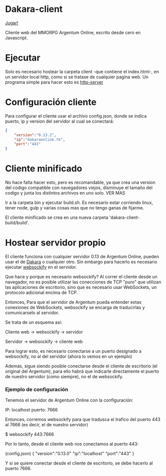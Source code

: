 # Dakara-client

[Jugar!](http://web.dakara.com.ar/)

Cliente web del MMORPG Argentum Online, escrito desde cero en Javascript.

# Ejecutar

Solo es necesario hostear la carpeta client -que contiene el index.html-, en un servidor local http, como si se tratase de cualquier pagina web. Un programa simple para hacer esto es [http-server](https://github.com/indexzero/http-server)

# Configuración cliente

Para configurar el cliente usar el archivo config.json, donde se indica puerto, ip y version del servidor al cual se conectará:

```json
{
    "version":"0.13.2",
    "ip":"dakaraonline.tk",
    "port":"443"
}
```

# Cliente minificado

No hace falta hacer esto, pero es recomandable, ya que crea una version del codigo compatible con navegadores viejos, disminuye el tamaño del codigo y junta los distintos archivos en uno solo. VER MAS

Ir a la carpeta bin y ejecutar build.sh. Es necesario estar corriendo linux, tener node, gulp y varias cosas mas que no tengo ganas de fijarme.

El cliente minificado se crea en una nueva carpeta 'dakara-client-build/build'.

# Hostear servidor propio

El cliente funciona con cualquier servidor 0.13 de Argentum Online, pueden usar el de [Dakara](https://github.com/DakaraOnline/dakara-server) o cualquier otro.
Sin embargo para hacerlo es necesario ejecutar [websockify](https://github.com/kanaka/websockify) en el servidor.

Que hace y porque es necesario websockify? Al correr el cliente desde un navegador, no es posible utilizar las conecciones de TCP "puro" que utilizan las aplicaciones de escritorio, sino que es necesario usar WebSockets, un protocolo adicional encima de TCP.

Entonces, Para que el servidor de Argentum pueda entender estas conexiones de WebSockets, websockify se encarga de traducirlas y comunicarselo al servidor.

Se trata de un esquema asi:

Cliente web -> websockify -> servidor

Servidor -> websockify -> cliente web

Para lograr esto, es necesario conectarse a un puerto designado a websockify, no al del servidor (ahora lo vemos en un ejemplo)

Además, sigue siendo posible conectarse desde el cliente de escritorio (el original del Argentum), para ello habrá que indicarle directamente el puerto de nuestro servidor (como siempre), no el de websockify.

### Ejemplo de configuración

Tenemos el servidor de Argentum Online con la configuración:

IP: localhost
puerto: 7666

Entonces, corremos websockify para que tradusca el trafico del puerto 443 al 7666 (es decir, el de nuestro servidor)

$ websockify 443:7666

Por lo tanto, desde el cliente web nos conectamos al puerto 443:

(config.json)
{
"version":"0.13.0"
"ip":"localhost"
"port":"443"
}

Y si se quiere conectar desde el cliente de escritorio, se debe hacerlo al puerto 7666.




